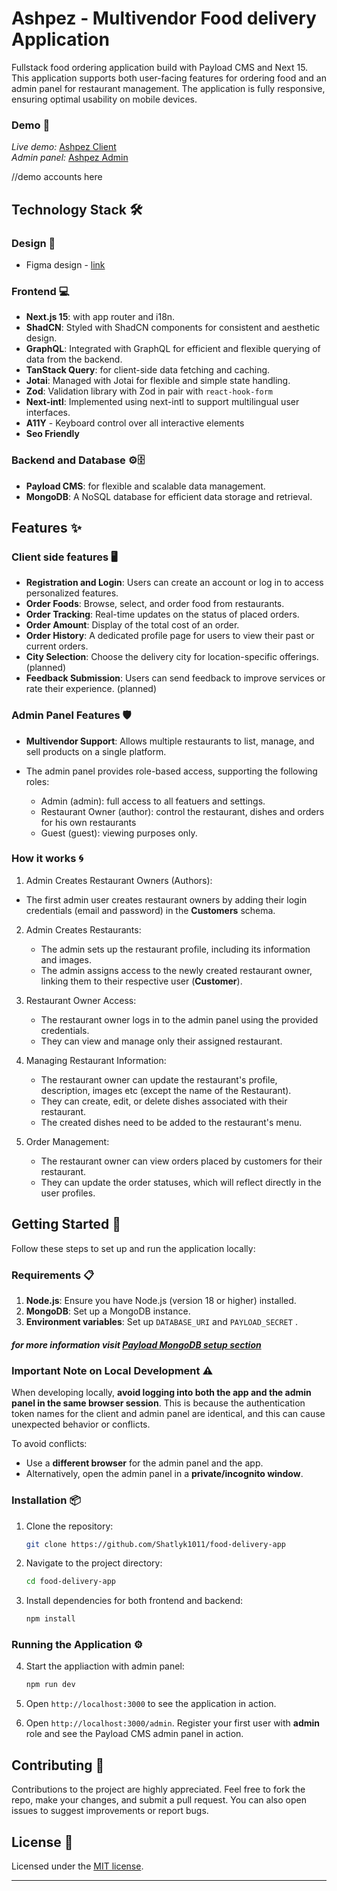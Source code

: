 # Ashpez - Multivendor Food delivery Application
<!-- 
<p align="center">
  <a href="https://ashpez-food-delivery-app.vercel.app/en" target="_blank"><img height="360" src="public/ashpez-banner.jpg?raw=true" alt="Ashpez food delivery application"></a>
</p> -->

Fullstack food ordering application build with Payload CMS and Next 15. <br/>
This application supports both user-facing features for ordering food and an admin panel for restaurant management. The application is fully responsive, ensuring optimal usability on mobile devices.

### Demo 🎥

*Live demo:* [Ashpez Client](https://ashpez-food-delivery-app.vercel.app/) <br/>
*Admin panel:* [Ashpez Admin](https://ashpez-food-delivery-app.vercel.app/admin)

//demo accounts here

## **Technology Stack** 🛠️

### Design 🎨
- Figma design - [link](https://www.figma.com/design/Br44bFbR9vLmNzTNTmilvp/%D0%A1%D0%A1Client?node-id=2-9&t=wYkMxqeS3T0EnBK0-1)

### Frontend 💻
- **Next.js 15**: with app router and i18n.
- **ShadCN**: Styled with ShadCN components for consistent and aesthetic design.
- **GraphQL**: Integrated with GraphQL for efficient and flexible querying of data from the backend.
- **TanStack Query**: for client-side data fetching and caching.
- **Jotai**: Managed with Jotai for flexible and simple state handling.
- **Zod**: Validation library with Zod in pair with `react-hook-form`
- **Next-intl**: Implemented using next-intl to support multilingual user interfaces.
- **A11Y** -  Keyboard control over all interactive elements
- **Seo Friendly**

### Backend and Database ⚙️🗄️
- **Payload CMS**: for flexible and scalable data management.
- **MongoDB**: A NoSQL database for efficient data storage and retrieval.

## **Features** ✨

### Client side features 🖥️

- **Registration and Login**: Users can create an account or log in to access personalized features.
- **Order Foods**: Browse, select, and order food from restaurants.
- **Order Tracking**: Real-time updates on the status of placed orders.
- **Order Amount**: Display of the total cost of an order.
- **Order History**:  A dedicated profile page for users to view their past or current orders.
- **City Selection**:  Choose the delivery city for location-specific offerings. (planned)
- **Feedback Submission**:  Users can send feedback to improve services or rate their experience. (planned)



### Admin Panel Features 🛡️
   * **Multivendor Support**: Allows multiple restaurants to list, manage, and sell products on a single platform.

   * The admin panel provides role-based access, supporting the following roles:
      * Admin (admin): full access to all featuers and settings.
      * Restaurant Owner (author): control the restaurant, dishes and orders for his own restaurants
      * Guest (guest): viewing purposes only.

### How it works 🌀
1)  Admin Creates Restaurant Owners (Authors):

   * The first admin user creates restaurant owners by adding their login credentials (email and password) in the **Customers** schema.

2) Admin Creates Restaurants:

   * The admin sets up the restaurant profile, including its information and images.
   * The admin assigns access to the newly created restaurant owner, linking them to their respective user (**Customer**).

3) Restaurant Owner Access:
   * The restaurant owner logs in to the admin panel using the provided credentials.
   * They can view and manage only their assigned restaurant.

4) Managing Restaurant Information:

   * The restaurant owner can update the restaurant's profile, description, images etc (except the name of the Restaurant).
   * They can create, edit, or delete dishes associated with their restaurant.
   * The created dishes need to be added to the restaurant's menu.

5) Order Management:

   * The restaurant owner can view orders placed by customers for their restaurant.
   * They can update the order statuses, which will reflect directly in the user profiles.


## Getting Started 🚀

Follow these steps to set up and run the application locally:

### Requirements 📋
1. **Node.js**: Ensure you have Node.js (version 18 or higher) installed.
2. **MongoDB**: Set up a MongoDB instance.
3. **Environment variables**: Set up `DATABASE_URI` and `PAYLOAD_SECRET` .


##### for more information visit [Payload MongoDB setup section](https://payloadcms.com/docs/database/mongodb)


###  Important Note on Local Development ⚠️
When developing locally, **avoid logging into both the app and the admin panel in the same browser session**. This is because the authentication token names for the client and admin panel are identical, and this can cause unexpected behavior or conflicts.

To avoid conflicts:

   * Use a **different browser** for the admin panel and the app.
   * Alternatively, open the admin panel in a **private/incognito window**.


### Installation 📦

1. Clone the repository:
   ```bash
   git clone https://github.com/Shatlyk1011/food-delivery-app
   ```
2. Navigate to the project directory:
   ```bash
   cd food-delivery-app
   ```
3. Install dependencies for both frontend and backend:
   ```bash
   npm install
   ```

### Running the Application ⚙️

4. Start the appliaction with admin panel:
   ```bash
   npm run dev
   ```

5. Open `http://localhost:3000` to see the application in action.

3. Open `http://localhost:3000/admin`. Register your first user with **admin** role and see the Payload CMS admin panel in action.

## Contributing 🤝

Contributions to the project are highly appreciated. Feel free to fork the repo, make your changes, and submit a pull request. You can also open issues to suggest improvements or report bugs.

## License 📜

Licensed under the [MIT license](https://github.com/Shatlyk1011/food-delivery-app/blob/main/LICENCE.md).


---